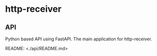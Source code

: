 # http-receiver

## API

Python based API using FastAPI. The main application for http-receiver.

README: <./api/README.md>
